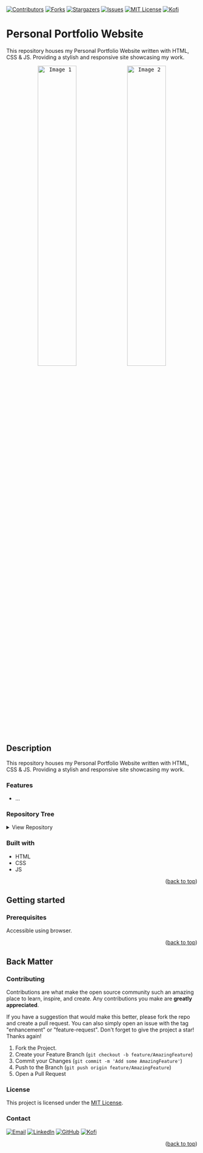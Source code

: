 <!-- TOP ROW OF BADGES -->

[![Contributors][contributors-shield]][contributors-url]
[![Forks][forks-shield]][forks-url]
[![Stargazers][stars-shield]][stars-url]
[![Issues][issues-shield]][issues-url]
[![MIT License][license-shield]][license-url]
[![Kofi][kofi-badge]][kofi-url]
<a name="readme-top"></a>

<!-- PROJECT HEADING -->

# Personal Portfolio Website

This repository houses my Personal Portfolio Website written with HTML, CSS & JS. Providing a stylish and responsive site showcasing my work.

<p align="center">
  <kbd>
    <img width="45%" src="https://i.imgur.com/v8oCWVf.png" alt="Image 1">
    <img width="45%" src="https://i.imgur.com/qGZLAxb.png" alt="Image 2">
  </kbd>
</p>



## Description

This repository houses my Personal Portfolio Website written with HTML, CSS & JS. Providing a stylish and responsive site showcasing my work.

### Features

- ...

### Repository Tree
<details>
  <summary>View Repository</summary>

_Last Updated 31 Dec 23_
```
📦 personal-portfolio-website
├─ .github
│  ├─ CODEOWNERS
│  ├─ CODE_OF_CONDUCT.md
│  ├─ CONTRIBUTING.md
│  ├─ FUNDING.yml
│  ├─ ISSUE_TEMPLATE
│  │  ├─ 1-bug-report.md
│  │  ├─ 2-docs-bug.md
│  │  ├─ 3-feature-request.md
│  │  ├─ 4-enhancement-request.md
│  │  ├─ 5-security-report.md
│  │  ├─ 6-question-support.md
│  │  └─ config.yml
│  ├─ PULL_REQUEST_TEMPLATE.md
│  ├─ SECURITY.md
│  ├─ SUPPORT.md
│  └─ config.yml
├─ CHANGELOG.md
├─ LICENSE.md
├─ README.md
├─ assets
│  ├─ css
│  │  └─ style.css
│  ├─ images
│  │  ├─ avatar-1.png
│  │  ├─ avatar-2.png
│  │  ├─ avatar-3.png
│  │  ├─ avatar-4.png
│  │  ├─ favicon.ico
│  │  ├─ icon-app.svg
│  │  ├─ icon-coach.svg
│  │  ├─ icon-design.svg
│  │  ├─ icon-dev.svg
│  │  ├─ icon-lecture.svg
│  │  ├─ icon-para.svg
│  │  ├─ icon-photo.svg
│  │  ├─ icon-quote.svg
│  │  ├─ logo-1-color.png
│  │  ├─ logo.svg
│  │  ├─ my-avatar.png
│  │  ├─ project-1.jpg
│  │  ├─ project-2.png
│  │  ├─ project-3.jpg
│  │  ├─ project-4.png
│  │  ├─ project-5.png
│  │  ├─ project-6.png
│  │  ├─ project-7.png
│  │  ├─ project-8.jpg
│  │  ├─ project-9.png
│  │  ├─ project-magna.png
│  │  ├─ project-placeholder.png
│  │  └─ project-question.png
│  └─ js
│     └─ script.js
└─ index.html
```
  
</details>

### Built with

- HTML
- CSS
- JS

<p align="right">(<a href="#readme-top">back to top</a>)</p>

## Getting started

### Prerequisites

Accessible using browser.

<p align="right">(<a href="#readme-top">back to top</a>)</p>

## Back Matter

<!-- CONTRIBUTING -->

<a name="contributing"></a>

### Contributing

Contributions are what make the open source community such an amazing place to learn, inspire, and create. Any contributions you make are **greatly appreciated**.

If you have a suggestion that would make this better, please fork the repo and create a pull request. You can also simply open an issue with the tag "enhancement" or "feature-request".
Don't forget to give the project a star! Thanks again!

1. Fork the Project.
2. Create your Feature Branch (`git checkout -b feature/AmazingFeature`)
3. Commit your Changes (`git commit -m 'Add some AmazingFeature'`)
4. Push to the Branch (`git push origin feature/AmazingFeature`)
5. Open a Pull Request

### License

This project is licensed under the [MIT License](LICENSE.md).

<!-- CONTACT -->

<a name="contact"></a>

### Contact

[![Email][email-badge]][email-url]
[![LinkedIn][linkedin-shield]][linkedin-url]
[![GitHub][git-badge]][git-url]
[![Kofi][kofi-badge]][kofi-url]
<br />

<p align="right">(<a href="#readme-top">back to top</a>)</p>

<!-- MARKDOWN LINKS & IMAGES -->

[contributors-shield]: https://img.shields.io/github/contributors/smcnab1/personal-portfolio-website.svg?style=for-the-badge
[contributors-url]: https://github.com/smcnab1/personal-portfolio-website/graphs/contributors
[forks-shield]: https://img.shields.io/github/forks/smcnab1/personal-portfolio-website.svg?style=for-the-badge
[forks-url]: https://github.com/smcnab1/personal-portfolio-website/network/members
[stars-shield]: https://img.shields.io/github/stars/smcnab1/personal-portfolio-website.svg?style=for-the-badge
[stars-url]: https://github.com/smcnab1/personal-portfolio-website/stargazers
[issues-shield]: https://img.shields.io/github/issues/smcnab1/personal-portfolio-website.svg?style=for-the-badge
[issues-url]: https://github.com/smcnab1/personal-portfolio-website/issues
[license-shield]: https://img.shields.io/github/license/smcnab1/personal-portfolio-website.svg?style=for-the-badge
[license-url]: https://github.com/smcnab1/personal-portfolio-website/blob/master/LICENSE.md
[linkedin-shield]: https://img.shields.io/badge/-LinkedIn-black.svg?style=for-the-badge&logo=linkedin&colorB=555
[linkedin-url]: https://www.linkedin.com/in/sammcnab/
[product-screenshot]: images/screenshot.png
[email-badge]: https://img.shields.io/badge/Email-D14836?style=for-the-badge&logo=gmail&logoColor=white
[email-url]: mailto:sam@sammcnab.co.uk
[git-badge]: https://img.shields.io/badge/GitHub-100000?style=for-the-badge&logo=github&logoColor=white
[git-url]: https://github.com/smcnab1
[kofi-badge]: https://ko-fi.com/img/githubbutton_sm.svg
[kofi-url]: https://ko-fi.com/sammcnab1
